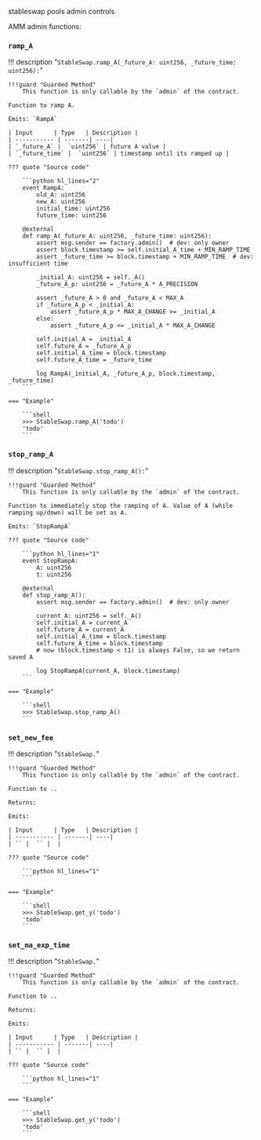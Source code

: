 stableswap pools admin controls



AMM admin functions:

### `ramp_A`
!!! description "`StableSwap.ramp_A(_future_A: uint256, _future_time: uint256):`"

    !!!guard "Guarded Method"
        This function is only callable by the `admin` of the contract.

    Function to ramp A.

    Emits: `RampA`

    | Input      | Type   | Description |
    | ----------- | -------| ----|
    | `_future_A` |  `uint256` | future A value |
    | `_future_time` |  `uint256` | timestamp until its ramped up |

    ??? quote "Source code"

        ```python hl_lines="2"
        event RampA:
            old_A: uint256
            new_A: uint256
            initial_time: uint256
            future_time: uint256

        @external
        def ramp_A(_future_A: uint256, _future_time: uint256):
            assert msg.sender == factory.admin()  # dev: only owner
            assert block.timestamp >= self.initial_A_time + MIN_RAMP_TIME
            assert _future_time >= block.timestamp + MIN_RAMP_TIME  # dev: insufficient time

            _initial_A: uint256 = self._A()
            _future_A_p: uint256 = _future_A * A_PRECISION

            assert _future_A > 0 and _future_A < MAX_A
            if _future_A_p < _initial_A:
                assert _future_A_p * MAX_A_CHANGE >= _initial_A
            else:
                assert _future_A_p <= _initial_A * MAX_A_CHANGE

            self.initial_A = _initial_A
            self.future_A = _future_A_p
            self.initial_A_time = block.timestamp
            self.future_A_time = _future_time

            log RampA(_initial_A, _future_A_p, block.timestamp, _future_time)
        ```

    === "Example"

        ```shell
        >>> StableSwap.ramp_A('todo')
        'todo'
        ```


### `stop_ramp_A`
!!! description "`StableSwap.stop_ramp_A():`"

    !!!guard "Guarded Method"
        This function is only callable by the `admin` of the contract.

    Function to immediately stop the ramping of A. Value of A (while ramping up/down) will be set as A. 

    Emits: `StopRampA`

    ??? quote "Source code"

        ```python hl_lines="1"
        event StopRampA:
            A: uint256
            t: uint256

        @external
        def stop_ramp_A():
            assert msg.sender == factory.admin()  # dev: only owner

            current_A: uint256 = self._A()
            self.initial_A = current_A
            self.future_A = current_A
            self.initial_A_time = block.timestamp
            self.future_A_time = block.timestamp
            # now (block.timestamp < t1) is always False, so we return saved A

            log StopRampA(current_A, block.timestamp)
        ```

    === "Example"

        ```shell
        >>> StableSwap.stop_ramp_A()
        ```


### `set_new_fee`
!!! description "`StableSwap.`"

    !!!guard "Guarded Method"
        This function is only callable by the `admin` of the contract.
    
    Function to ..

    Returns: 

    Emits: 

    | Input      | Type   | Description |
    | ----------- | -------| ----|
    | `` |  `` |  |

    ??? quote "Source code"

        ```python hl_lines="1"
        ```

    === "Example"

        ```shell
        >>> StableSwap.get_y('todo')
        'todo'
        ```


    
### `set_ma_exp_time`
!!! description "`StableSwap.`"

    !!!guard "Guarded Method"
        This function is only callable by the `admin` of the contract.

    Function to ..

    Returns: 

    Emits: 

    | Input      | Type   | Description |
    | ----------- | -------| ----|
    | `` |  `` |  |

    ??? quote "Source code"

        ```python hl_lines="1"
        ```

    === "Example"

        ```shell
        >>> StableSwap.get_y('todo')
        'todo'
        ``` 